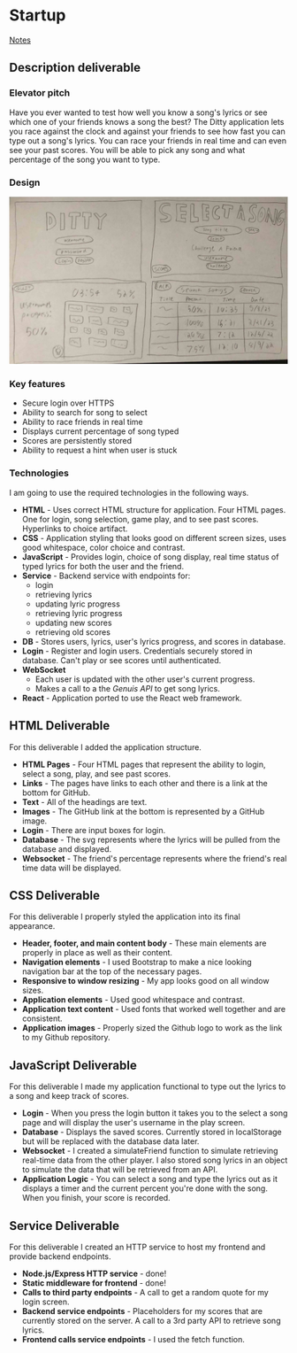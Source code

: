 # Startup

[Notes](Notes/notes.md)

## Description deliverable

### Elevator pitch
Have you ever wanted to test how well you know a song's lyrics or see which one of your friends knows a song the best? The Ditty application lets you race against the clock and against your friends to see how fast you can type out a song's lyrics. You can race your friends in real time and can even see your past scores. You will be able to pick any song and what percentage of the song you want to type. 

### Design
![Mock](website_idea.JPG)

### Key features
- Secure login over HTTPS
- Ability to search for song to select
- Ability to race friends in real time
- Displays current percentage of song typed
- Scores are persistently stored
- Ability to request a hint when user is stuck

### Technologies
I am going to use the required technologies in the following ways.
- **HTML** - Uses correct HTML structure for application. Four HTML pages. One for login, song selection, game play, and to see past scores. Hyperlinks to choice artifact.
- **CSS** - Application styling that looks good on different screen sizes, uses good whitespace, color choice and contrast.
- **JavaScript** - Provides login, choice of song display, real time status of typed lyrics for both the user and the friend.
- **Service** - Backend service with endpoints for:
    - login
    - retrieving lyrics
    - updating lyric progress
    - retrieving lyric progress
    - updating new scores
    - retrieving old scores
- **DB** - Stores users, lyrics, user's lyrics progress, and scores in database. 
- **Login** - Register and login users. Credentials securely stored in database. Can't play or see scores until authenticated. 
- **WebSocket**
    - Each user is updated with the other user's current progress.
    - Makes a call to a the *Genuis API* to get song lyrics.
- **React** - Application ported to use the React web framework.

## HTML Deliverable
For this deliverable I added the application structure.
- **HTML Pages** - Four HTML pages that represent the ability to login, select a song, play, and see past scores.
- **Links** - The pages have links to each other and there is a link at the bottom for GitHub.
- **Text** - All of the headings are text.
- **Images** - The GitHub link at the bottom is represented by a GitHub image.
- **Login** - There are input boxes for login. 
- **Database** - The svg represents where the lyrics will be pulled from the database and displayed.
- **Websocket** - The friend's percentage represents where the friend's real time data will be displayed.

## CSS Deliverable
For this deliverable I properly styled the application into its final appearance.
- **Header, footer, and main content body** - These main elements are properly in place as well as their content.
- **Navigation elements** - I used Bootstrap to make a nice looking navigation bar at the top of the necessary pages.
- **Responsive to window resizing** - My app looks good on all window sizes.
- **Application elements** - Used good whitespace and contrast.
- **Application text content** - Used fonts that worked well together and are consistent.
- **Application images** - Properly sized the Github logo to work as the link to my Github repository.

## JavaScript Deliverable
For this deliverable I made my application functional to type out the lyrics to a song and keep track of scores.
- **Login** - When you press the login button it takes you to the select a song page and will display the user's username in the play screen.
- **Database** - Displays the saved scores. Currently stored in localStorage but will be replaced with the database data later.
- **Websocket** - I created a simulateFriend function to simulate retrieving real-time data from the other player. I also stored song lyrics in an object to simulate the data that will be retrieved from an API.
- **Application Logic** - You can select a song and type the lyrics out as it displays a timer and the current percent you're done with the song. When you finish, your score is recorded.

## Service Deliverable
For this deliverable I created an HTTP service to host my frontend and provide backend endpoints.
- **Node.js/Express HTTP service** - done!
- **Static middleware for frontend** - done!
- **Calls to third party endpoints** - A call to get a random quote for my login screen. 
- **Backend service endpoints** - Placeholders for my scores that are currently stored on the server. A call to a 3rd party API to retrieve song lyrics.
- **Frontend calls service endpoints** - I used the fetch function.